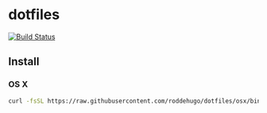 # dotfiles

[![Build Status](https://travis-ci.org/roddehugo/dotfiles.svg?branch=osx)](https://travis-ci.org/roddehugo/dotfiles)

## Install

### OS X
```bash
curl -fsSL https://raw.githubusercontent.com/roddehugo/dotfiles/osx/bin/dotfiles | bash
```
